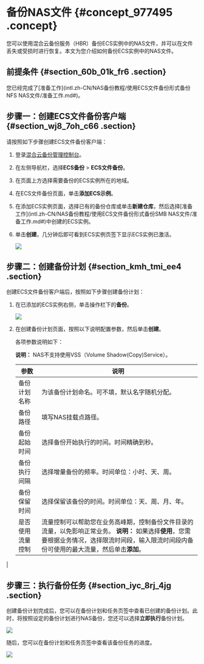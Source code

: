 # 备份NAS文件 {#concept_977495 .concept}

您可以使用混合云备份服务（HBR）备份ECS实例中的NAS文件，并可以在文件丢失或受损时进行恢复。本文为您介绍如何备份ECS实例中的NAS文件。

## 前提条件 {#section_60b_01k_fr6 .section}

您已经完成了[准备工作](intl.zh-CN/NAS备份教程/使用ECS文件备份形式备份NFS NAS文件/准备工作.md#)。

## 步骤一：创建ECS文件备份客户端 {#section_wj8_7oh_c66 .section}

请按照如下步骤创建ECS文件备份客户端：

1.  登录[混合云备份管理控制台](https://hbr.console.aliyun.com)。
2.  在左侧导航栏，选择**ECS备份** \> **ECS文件备份**。
3.  在页面上方选择需要备份的ECS实例所在的地域。
4.  在ECS文件备份页面，单击**添加ECS示例**。
5.  在添加ECS实例页面，选择已有的备份仓库或单击**新建仓库**，然后选择[准备工作](intl.zh-CN/NAS备份教程/使用ECS文件备份形式备份SMB NAS文件/准备工作.md#)中创建的ECS实例。
6.  单击**创建**，几分钟后即可看到ECS实例页签下显示ECS实例已激活。

    ![](http://static-aliyun-doc.oss-cn-hangzhou.aliyuncs.com/assets/img/789612/156466416850683_zh-CN.jpg)


## 步骤二：创建备份计划 {#section_kmh_tmi_ee4 .section}

创建ECS文件备份客户端后，按照如下步骤创建备份计划：

1.  在已添加的ECS实例右侧，单击操作栏下的**备份**。

    ![](http://static-aliyun-doc.oss-cn-hangzhou.aliyuncs.com/assets/img/789612/156466416850684_zh-CN.jpg)

2.  在创建备份计划页面，按照以下说明配置参数，然后单击**创建**。

    各项参数说明如下：

    **说明：** NAS不支持使用VSS（Volume Shadow\(Copy\)Service）。

    |参数|说明|
    |--|--|
    |备份计划名称|为该备份计划命名。可不填，默认名字随机分配。|
    |备份路径|填写NAS挂载点路径。|
    |备份起始时间|选择备份开始执行的时间。时间精确到秒。|
    |备份执行间隔|选择增量备份的频率。时间单位：小时、天、周。|
    |备份保留时间|选择保留该备份的时间。时间单位：天、周、月、年。|
    |是否使用流量控制|流量控制可以帮助您在业务高峰期，控制备份文件目录的流量，以免影响正常业务。 **说明：** 如果选择**使用**，您需要根据业务情况，选择限流时间段，输入限流时间段内备份可使用的最大流量，然后单击**添加**。

 |


## 步骤三：执行备份任务 {#section_iyc_8rj_4jg .section}

创建备份计划完成后，您可以在备份计划和任务页签中查看已创建的备份计划。此时，将按照设定的备份计划进行NAS备份，您还可以选择**立即执行**备份计划。

![](http://static-aliyun-doc.oss-cn-hangzhou.aliyuncs.com/assets/img/789612/156466416850690_zh-CN.jpg)

随后，您可以在备份计划和任务页签中查看该备份任务的进度。

![](http://static-aliyun-doc.oss-cn-hangzhou.aliyuncs.com/assets/img/789612/156466416850692_zh-CN.png)

